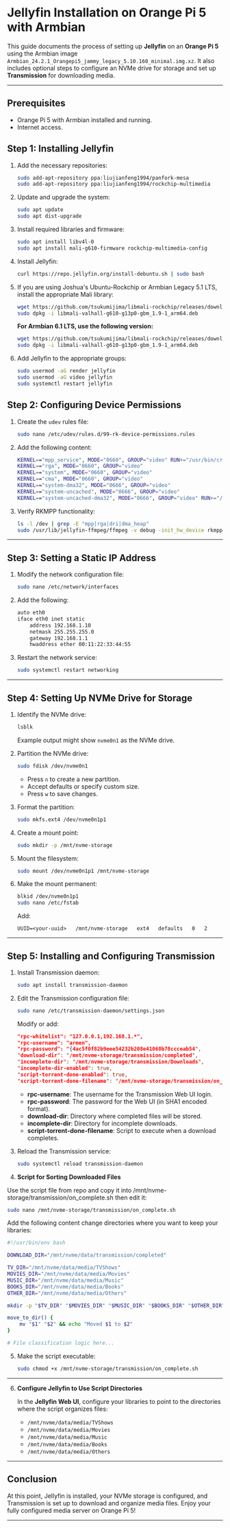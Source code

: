 # Jellyfin Installation on Orange Pi 5 with Armbian

This guide documents the process of setting up **Jellyfin** on an **Orange Pi 5** using the Armbian image `Armbian_24.2.1_Orangepi5_jammy_legacy_5.10.160_minimal.img.xz`. It also includes optional steps to configure an NVMe drive for storage and set up **Transmission** for downloading media.

---

## Prerequisites
- Orange Pi 5 with Armbian installed and running.
- Internet access.

## Step 1: Installing Jellyfin

1. Add the necessary repositories:
   ```bash
   sudo add-apt-repository ppa:liujianfeng1994/panfork-mesa
   sudo add-apt-repository ppa:liujianfeng1994/rockchip-multimedia
   ```

2. Update and upgrade the system:
   ```bash
   sudo apt update
   sudo apt dist-upgrade
   ```

3. Install required libraries and firmware:
   ```bash
   sudo apt install libv4l-0
   sudo apt install mali-g610-firmware rockchip-multimedia-config
   ```

4. Install Jellyfin:
   ```bash
   curl https://repo.jellyfin.org/install-debuntu.sh | sudo bash
   ```

5. If you are using Joshua's Ubuntu-Rockchip or Armbian Legacy 5.1 LTS, install the appropriate Mali library:
   ```bash
   wget https://github.com/tsukumijima/libmali-rockchip/releases/download/v1.9-1-2d267b0/libmali-valhall-g610-g13p0-gbm_1.9-1_arm64.deb
   sudo dpkg -i libmali-valhall-g610-g13p0-gbm_1.9-1_arm64.deb
   ```
   
   **For Armbian 6.1 LTS, use the following version:**
   ```bash
   wget https://github.com/tsukumijima/libmali-rockchip/releases/download/v1.9-1-55611b0/libmali-valhall-g610-g13p0-gbm_1.9-1_arm64.deb
   sudo dpkg -i libmali-valhall-g610-g13p0-gbm_1.9-1_arm64.deb
   ```

6. Add Jellyfin to the appropriate groups:
   ```bash
   sudo usermod -aG render jellyfin
   sudo usermod -aG video jellyfin
   sudo systemctl restart jellyfin
   ```

## Step 2: Configuring Device Permissions

1. Create the `udev` rules file:
   ```bash
   sudo nano /etc/udev/rules.d/99-rk-device-permissions.rules
   ```

2. Add the following content:
   ```bash
   KERNEL=="mpp_service", MODE="0660", GROUP="video" RUN+="/usr/bin/create-chromium-vda-vea-devices.sh"
   KERNEL=="rga", MODE="0660", GROUP="video"
   KERNEL=="system", MODE="0660", GROUP="video"
   KERNEL=="cma", MODE="0660", GROUP="video"
   KERNEL=="system-dma32", MODE="0666", GROUP="video"
   KERNEL=="system-uncached", MODE="0666", GROUP="video"
   KERNEL=="system-uncached-dma32", MODE="0666", GROUP="video" RUN+="/usr/bin/chmod a+rw /dev/dma_heap"
   ```

3. Verify RKMPP functionality:
   ```bash
   ls -l /dev | grep -E "mpp|rga|dri|dma_heap"
   sudo /usr/lib/jellyfin-ffmpeg/ffmpeg -v debug -init_hw_device rkmpp=rk -init_hw_device opencl=ocl@rk
   ```

---

## Step 3: Setting a Static IP Address

1. Modify the network configuration file:
   ```bash
   sudo nano /etc/network/interfaces
   ```

2. Add the following:
   ```bash
   auto eth0
   iface eth0 inet static
       address 192.168.1.10
       netmask 255.255.255.0
       gateway 192.168.1.1
       hwaddress ether 00:11:22:33:44:55
   ```

3. Restart the network service:
   ```bash
   sudo systemctl restart networking
   ```

---

## Step 4: Setting Up NVMe Drive for Storage

1. Identify the NVMe drive:
   ```bash
   lsblk
   ```
   Example output might show `nvme0n1` as the NVMe drive.

2. Partition the NVMe drive:
   ```bash
   sudo fdisk /dev/nvme0n1
   ```
   - Press `n` to create a new partition.
   - Accept defaults or specify custom size.
   - Press `w` to save changes.

3. Format the partition:
   ```bash
   sudo mkfs.ext4 /dev/nvme0n1p1
   ```

4. Create a mount point:
   ```bash
   sudo mkdir -p /mnt/nvme-storage
   ```

5. Mount the filesystem:
   ```bash
   sudo mount /dev/nvme0n1p1 /mnt/nvme-storage
   ```

6. Make the mount permanent:
   ```bash
   blkid /dev/nvme0n1p1
   sudo nano /etc/fstab
   ```
   Add:
   ```
   UUID=<your-uuid>   /mnt/nvme-storage   ext4   defaults   0   2
   ```

---

## Step 5: Installing and Configuring Transmission

1. Install Transmission daemon:
   ```bash
   sudo apt install transmission-daemon
   ```

2. Edit the Transmission configuration file:
   ```bash
   sudo nano /etc/transmission-daemon/settings.json
   ```
   Modify or add:
   ```json
   "rpc-whitelist": "127.0.0.1,192.168.1.*",
   "rpc-username": "armen",
   "rpc-password": "{4ac5f0f82b9eee54232b208e41068b78ccceab54",
   "download-dir": "/mnt/nvme-storage/transmission/completed",
   "incomplete-dir": "/mnt/nvme-storage/transmission/Downloads",
   "incomplete-dir-enabled": true,
   "script-torrent-done-enabled": true,
   "script-torrent-done-filename": "/mnt/nvme-storage/transmission/on_complete.sh"
   ```

   - **rpc-username**: The username for the Transmission Web UI login.
   - **rpc-password**: The password for the Web UI (in SHA1 encoded format).
   - **download-dir**: Directory where completed files will be stored.
   - **incomplete-dir**: Directory for incomplete downloads.
   - **script-torrent-done-filename**: Script to execute when a download completes.

3. Reload the Transmission service:
   ```bash
   sudo systemctl reload transmission-daemon
   ```

4. **Script for Sorting Downloaded Files**

Use the script file from repo and copy it into /mnt/nvme-storage/transmission/on_complete.sh then edit it:
   ```bash
   sudo nano /mnt/nvme-storage/transmission/on_complete.sh
   ```
   Add the following content change directories where you want to keep your libraries:
   ```bash
   #!/usr/bin/env bash
   
   DOWNLOAD_DIR="/mnt/nvme/data/transmission/completed"
   
   TV_DIR="/mnt/nvme/data/media/TVShows"
   MOVIES_DIR="/mnt/nvme/data/media/Movies"
   MUSIC_DIR="/mnt/nvme/data/media/Music"
   BOOKS_DIR="/mnt/nvme/data/media/Books"
   OTHER_DIR="/mnt/nvme/data/media/Others"
   
   mkdir -p "$TV_DIR" "$MOVIES_DIR" "$MUSIC_DIR" "$BOOKS_DIR" "$OTHER_DIR"
   
   move_to_dir() {
       mv "$1" "$2" && echo "Moved $1 to $2"
   }
   
   # File classification logic here...
   ```

5. Make the script executable:
   ```bash
   sudo chmod +x /mnt/nvme-storage/transmission/on_complete.sh
   ```
---

6. **Configure Jellyfin to Use Script Directories**

   In the **Jellyfin Web UI**, configure your libraries to point to the directories where the script organizes files:
   - `/mnt/nvme/data/media/TVShows`
   - `/mnt/nvme/data/media/Movies`
   - `/mnt/nvme/data/media/Music`
   - `/mnt/nvme/data/media/Books`
   - `/mnt/nvme/data/media/Others`
     
---

## Conclusion
At this point, Jellyfin is installed, your NVMe storage is configured, and Transmission is set up to download and organize media files. Enjoy your fully configured media server on Orange Pi 5!

---
